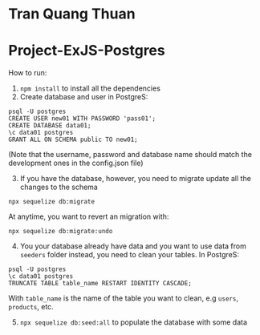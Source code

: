 # Tran Quang Thuan
# Project-ExJS-Postgres
How to run:  
1. `npm install` to install all the dependencies
2. Create database and user in PostgreS:

```
psql -U postgres
CREATE USER new01 WITH PASSWORD 'pass01';
CREATE DATABASE data01;
\c data01 postgres
GRANT ALL ON SCHEMA public TO new01;
```
(Note that the username, password and database name should match the development ones in the config.json file)  

3. If you have the database, however, you need to migrate update all the changes to the schema
```
npx sequelize db:migrate
```
At anytime, you want to revert an migration with:

```
npx sequelize db:migrate:undo
```
4. You your database already have data and you want to use data from `seeders` folder instead, you need to clean your tables. In PostgreS:
```
psql -U postgres
\c data01 postgres
TRUNCATE TABLE table_name RESTART IDENTITY CASCADE;
```
With `table_name` is the name of the table you want to clean, e.g `users`, `products`, etc.  

5. `npx sequelize db:seed:all` to populate the database with some data